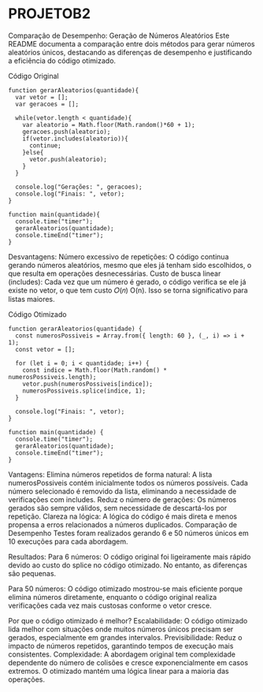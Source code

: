 # PROJETOB2

Comparação de Desempenho: Geração de Números Aleatórios
Este README documenta a comparação entre dois métodos para gerar números aleatórios únicos, destacando as diferenças de desempenho e justificando a eficiência do código otimizado.

Código Original

```
function gerarAleatorios(quantidade){
  var vetor = [];
  var geracoes = [];

  while(vetor.length < quantidade){
    var aleatorio = Math.floor(Math.random()*60 + 1);
    geracoes.push(aleatorio);
    if(vetor.includes(aleatorio)){
      continue;
    }else{
      vetor.push(aleatorio);
    }
  }

  console.log("Gerações: ", geracoes);
  console.log("Finais: ", vetor);
}

function main(quantidade){
  console.time("timer");
  gerarAleatorios(quantidade);
  console.timeEnd("timer");
}

```

Desvantagens:
Número excessivo de repetições:
O código continua gerando números aleatórios, mesmo que eles já tenham sido escolhidos, o que resulta em operações desnecessárias.
Custo de busca linear (includes):
Cada vez que um número é gerado, o código verifica se ele já existe no vetor, o que tem custo 
𝑂(𝑛)
O(n). Isso se torna significativo para listas maiores.

Código Otimizado

```
function gerarAleatorios(quantidade) {
  const numerosPossiveis = Array.from({ length: 60 }, (_, i) => i + 1);
  const vetor = [];
  
  for (let i = 0; i < quantidade; i++) {
    const indice = Math.floor(Math.random() * numerosPossiveis.length);
    vetor.push(numerosPossiveis[indice]);
    numerosPossiveis.splice(indice, 1);
  }

  console.log("Finais: ", vetor);
}

function main(quantidade) {
  console.time("timer");
  gerarAleatorios(quantidade);
  console.timeEnd("timer");
}
```

Vantagens:
Elimina números repetidos de forma natural:
A lista numerosPossiveis contém inicialmente todos os números possíveis. Cada número selecionado é removido da lista, eliminando a necessidade de verificações com includes.
Reduz o número de gerações:
Os números gerados são sempre válidos, sem necessidade de descartá-los por repetição.
Clareza na lógica:
A lógica do código é mais direta e menos propensa a erros relacionados a números duplicados.
Comparação de Desempenho
Testes foram realizados gerando 6 e 50 números únicos em 10 execuções para cada abordagem.

Resultados:
Para 6 números:
O código original foi ligeiramente mais rápido devido ao custo do splice no código otimizado. No entanto, as diferenças são pequenas.

Para 50 números:
O código otimizado mostrou-se mais eficiente porque elimina números diretamente, enquanto o código original realiza verificações cada vez mais custosas conforme o vetor cresce.

Por que o código otimizado é melhor?
Escalabilidade:
O código otimizado lida melhor com situações onde muitos números únicos precisam ser gerados, especialmente em grandes intervalos.
Previsibilidade:
Reduz o impacto de números repetidos, garantindo tempos de execução mais consistentes.
Complexidade:
A abordagem original tem complexidade dependente do número de colisões e cresce exponencialmente em casos extremos. O otimizado mantém uma lógica linear para a maioria das operações.

